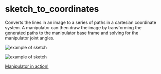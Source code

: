 # sketch_to_coordinates

Converts the lines in an image to a series of paths in a cartesian coordinate system. A manipulator can then draw the image by transforming the generated paths to the manipulator base frame and solving for the manipulator joint angles. 


![example of sketch](https://github.com/not-a-meatbag/sketch_to_coordinates/blob/b61365989d5f2ff130cfe90c32a01a1965b13bb4/images/example1.png)


![example of sketch](https://github.com/not-a-meatbag/sketch_to_coordinates/blob/b61365989d5f2ff130cfe90c32a01a1965b13bb4/images/example2.png)




[Manipulator in action!](https://youtu.be/vgk5x5RVeZk)